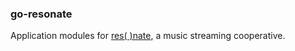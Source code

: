 ### go-resonate

Application modules for [res( )nate](https://resonate.is/), a music streaming cooperative.
